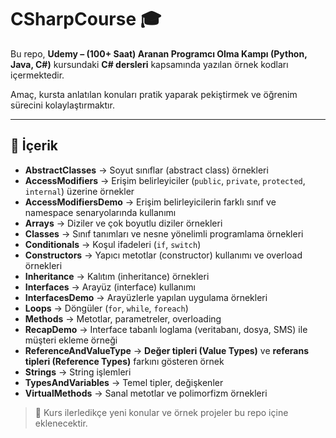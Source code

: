 # CSharpCourse 🎓

Bu repo, **Udemy – (100+ Saat) Aranan Programcı Olma Kampı (Python, Java, C#)** kursundaki **C# dersleri** kapsamında yazılan örnek kodları içermektedir.  

Amaç, kursta anlatılan konuları pratik yaparak pekiştirmek ve öğrenim sürecini kolaylaştırmaktır.

---

## 📂 İçerik


- **AbstractClasses** → Soyut sınıflar (abstract class) örnekleri  
- **AccessModifiers** → Erişim belirleyiciler (`public`, `private`, `protected`, `internal`) üzerine örnekler  
- **AccessModifiersDemo** → Erişim belirleyicilerin farklı sınıf ve namespace senaryolarında kullanımı  
- **Arrays** → Diziler ve çok boyutlu diziler örnekleri  
- **Classes** → Sınıf tanımları ve nesne yönelimli programlama örnekleri  
- **Conditionals** → Koşul ifadeleri (`if`, `switch`)  
- **Constructors** → Yapıcı metotlar (constructor) kullanımı ve overload örnekleri  
- **Inheritance** → Kalıtım (inheritance) örnekleri  
- **Interfaces** → Arayüz (interface) kullanımı  
- **InterfacesDemo** → Arayüzlerle yapılan uygulama örnekleri  
- **Loops** → Döngüler (`for`, `while`, `foreach`)  
- **Methods** → Metotlar, parametreler, overloading  
- **RecapDemo** → Interface tabanlı loglama (veritabanı, dosya, SMS) ile müşteri ekleme örneği  
- **ReferenceAndValueType** → **Değer tipleri (Value Types)** ve **referans tipleri (Reference Types)** farkını gösteren örnek  
- **Strings** → String işlemleri  
- **TypesAndVariables** → Temel tipler, değişkenler  
- **VirtualMethods** → Sanal metotlar ve polimorfizm örnekleri  

> 📌 Kurs ilerledikçe yeni konular ve örnek projeler bu repo içine eklenecektir.


